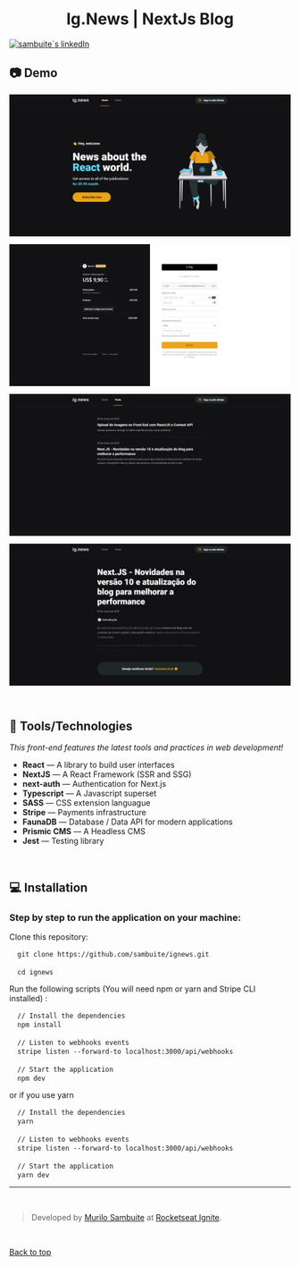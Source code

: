 <h1 align="center" id="top">Ig.News | NextJs Blog</h1>

<p align="left">
  <a href="https://www.linkedin.com/in/murilosambuite/"> 
    <img
      src="https://img.shields.io/badge/LinkedIn-0077B5?style=for-the-badge&logo=linkedin&logoColor=white"
      alt="sambuite`s linkedIn"
    />
  </a>
</p>

## :camera: Demo

<p align="center">
  <img align="center" src=".github/image-1.png" border="0">
</p>

<p align="center">
  <img align="center" src=".github/image-2.png" border="0">
</p>

<p align="center">
  <img align="center" src=".github/image-3.png" border="0">
</p>

<p align="center">
  <img align="center" src=".github/image-4.png" border="0">
</p>

<br />

## :hammer: Tools/Technologies

<em>This front-end features the latest tools and practices in web development!</em>

- **React** — A library to build user interfaces
- **NextJS** — A React Framework (SSR and SSG)
- **next-auth** — Authentication for Next.js
- **Typescript** — A Javascript superset
- **SASS** — CSS extension languague
- **Stripe** — Payments infrastructure
- **FaunaDB** — Database / Data API for modern applications
- **Prismic CMS** — A Headless CMS
- **Jest** — Testing library

<br />

## :computer: Installation

### Step by step to run the application on your machine:

Clone this repository:

```
  git clone https://github.com/sambuite/ignews.git

  cd ignews
```

Run the following scripts
(You will need npm or yarn and Stripe CLI installed) :

```
  // Install the dependencies
  npm install

  // Listen to webhooks events
  stripe listen --forward-to localhost:3000/api/webhooks

  // Start the application
  npm dev
```

or if you use yarn

```
  // Install the dependencies
  yarn

  // Listen to webhooks events
  stripe listen --forward-to localhost:3000/api/webhooks

  // Start the application
  yarn dev
```

---

<br />

> Developed by <a href="https://github.com/sambuite" target="_blank">Murilo Sambuite</a> at [Rocketseat Ignite](https://www.rocketseat.com.br/ignite).

<br />

<a href="#top">Back to top</a>
